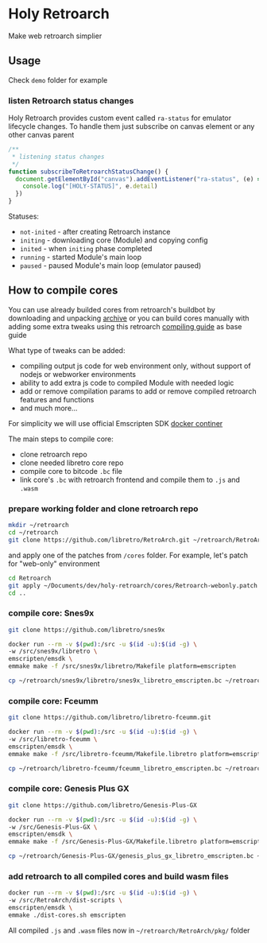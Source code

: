 # Holy Retroarch

Make web retroarch simplier

## Usage

Check `demo` folder for example

### listen Retroarch status changes

Holy Retroarch provides custom event called `ra-status` for emulator lifecycle changes. To handle them just subscribe on canvas element or any other canvas parent

```js
/**
 * listening status changes
 */
function subscribeToRetroarchStatusChange() {
  document.getElementById("canvas").addEventListener("ra-status", (e) => {
    console.log("[HOLY-STATUS]", e.detail)
  })
}
```

Statuses:

- `not-inited` - after creating Retroarch instance
- `initing` - downloading core (Module) and copying config
- `inited` - when `initing` phase completed
- `running` - started Module's main loop
- `paused` - paused Module's main loop (emulator paused)

## How to compile cores

You can use already builded cores from retroarch's buildbot by downloading and unpacking [archive](https://buildbot.libretro.com/nightly/emscripten/) or you can build cores manually with adding some extra tweaks using this retroarch [compiling guide](https://github.com/libretro/RetroArch/blob/master/pkg/emscripten/README.md) as base guide

What type of tweaks can be added:

- compiling output js code for web environment only, without support of nodejs or webworker environments
- ability to add extra js code to compiled Module with needed logic
- add or remove compilation params to add or remove compiled retroarch features and functions
- and much more...

For simplicity we will use official Emscripten SDK [docker continer](https://hub.docker.com/r/emscripten/emsdk)

The main steps to compile core:

- clone retroarch repo
- clone needed libretro core repo
- compile core to bitcode `.bc` file
- link core's `.bc` with retroarch frontend and compile them to `.js` and `.wasm`

### prepare working folder and clone retroarch repo

```sh
mkdir ~/retroarch
cd ~/retroarch
git clone https://github.com/libretro/RetroArch.git ~/retroarch/RetroArch
```

and apply one of the patches from `/cores` folder. For example, let's patch for "web-only" environment

```bash
cd Retroarch
git apply ~/Documents/dev/holy-retroarch/cores/Retroarch-webonly.patch
cd ..
```

### compile core: Snes9x

```sh
git clone https://github.com/libretro/snes9x

docker run --rm -v $(pwd):/src -u $(id -u):$(id -g) \
-w /src/snes9x/libretro \
emscripten/emsdk \
emmake make -f /src/snes9x/libretro/Makefile platform=emscripten

cp ~/retroarch/snes9x/libretro/snes9x_libretro_emscripten.bc ~/retroarch/RetroArch/dist-scripts/snes9x_libretro_emscripten.bc
```

### compile core: Fceumm

```sh
git clone https://github.com/libretro/libretro-fceumm.git

docker run --rm -v $(pwd):/src -u $(id -u):$(id -g) \
-w /src/libretro-fceumm \
emscripten/emsdk \
emmake make -f /src/libretro-fceumm/Makefile.libretro platform=emscripten

cp ~/retroarch/libretro-fceumm/fceumm_libretro_emscripten.bc ~/retroarch/RetroArch/dist-scripts/fceumm_libretro_emscripten.bc
```

### compile core: Genesis Plus GX

```sh
git clone https://github.com/libretro/Genesis-Plus-GX

docker run --rm -v $(pwd):/src -u $(id -u):$(id -g) \
-w /src/Genesis-Plus-GX \
emscripten/emsdk \
emmake make -f /src/Genesis-Plus-GX/Makefile.libretro platform=emscripten

cp ~/retroarch/Genesis-Plus-GX/genesis_plus_gx_libretro_emscripten.bc ~/retroarch/RetroArch/dist-scripts/genesis_plus_gx_libretro_emscripten.bc
```

### add retroarch to all compiled cores and build wasm files

```sh
docker run --rm -v $(pwd):/src -u $(id -u):$(id -g) \
-w /src/RetroArch/dist-scripts \
emscripten/emsdk \
emmake ./dist-cores.sh emscripten
```

All compiled `.js` and `.wasm` files now in `~/retroarch/RetroArch/pkg/` folder
